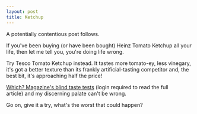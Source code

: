 ```yaml
---
layout: post
title: Ketchup
---
```


A potentially contentious post follows.

If you've been buying (or have been bought) Heinz Tomato Ketchup all your life, then let me tell you, you're doing life wrong.

Try Tesco Tomato Ketchup instead. It tastes more tomato-ey, less vinegary, it's got a better texture than its frankly artificial-tasting competitor and, the best bit, it's approaching half the price!

[Which? Magazine's blind taste tests](http://www.which.co.uk/news/2011/05/supermarket-tomato-ketchups-topple-heinz--253327/) (login required to read the full article) and my discerning palate can't be wrong.

Go on, give it a try, what's the worst that could happen?

